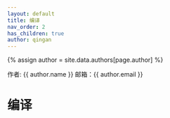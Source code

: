 ```yaml
---
layout: default
title: 编译
nav_order: 2
has_children: true
author: qingan
---
```

{% assign author = site.data.authors[page.author] %}
<div> 作者: {{ author.name }}  
 邮箱：{{ author.email }}
</div>

# 编译
